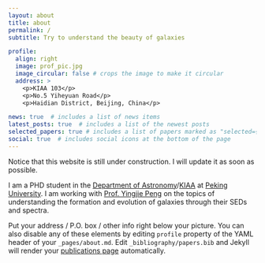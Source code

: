 ```yaml
---
layout: about
title: about
permalink: /
subtitle: Try to understand the beauty of galaxies

profile:
  align: right
  image: prof_pic.jpg
  image_circular: false # crops the image to make it circular
  address: >
    <p>KIAA 103</p>
    <p>No.5 Yiheyuan Road</p>
    <p>Haidian District, Beijing, China</p>

news: true  # includes a list of news items
latest_posts: true  # includes a list of the newest posts
selected_papers: true # includes a list of papers marked as "selected={true}"
social: true  # includes social icons at the bottom of the page
---
```


Notice that this website is still under construction. I will update it as soon as possible.

I am a PHD student in the [Department of Astronomy](http://vega.bac.pku.edu.cn/)/[KIAA](https://kiaa.pku.edu.cn/) at [Peking University](http://www.pku.edu.cn/). I am working with [Prof. Yingjie Peng](https://kiaa.pku.edu.cn/info/1010/1016.htm) on the topics of understanding the formation and evolution of galaxies through their SEDs and spectra.

Put your address / P.O. box / other info right below your picture. You can also disable any of these elements by editing `profile` property of the YAML header of your `_pages/about.md`. Edit `_bibliography/papers.bib` and Jekyll will render your [publications page](/al-folio/publications/) automatically.

